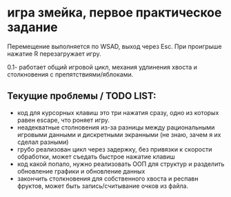 # игра змейка, первое практическое задание
Перемещение выполняется по WSAD, выход через Esc.
При проигрыше нажатие R перезагружает игру.

0.1- работает общий игровой цикл, механия удлинения хвоста и столкновения с препятствиями/яблоками.
 
## Текущие проблемы / TODO LIST:
* код для курсорных клавиш это три нажатия сразу, одно из которых равен escape, что роняет игру.
* неадекватные столновения из-за разницы между рациональными игровыми данными и дискретными экранными (не знаю, зачем я их сделал разными)
* грубо реализован цикл через задержку, без привязки к скорости обработки, может съедать быстрое нажатие клавиш
* код какой попало, нужно реализовать ООП для структур и разделить обновление графики и обновление данных
* закончить столкновения для собственного хвоста и респавн фруктов, может быть запись/считывание очков из файла.
